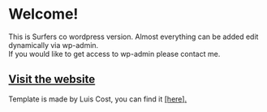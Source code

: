 # Welcome!

This is Surfers co wordpress version.
Almost everything can be added edit dynamically via wp-admin.    
If you would like to get access to wp-admin please contact me.  

## [Visit the website](http://codingschoolprojektai.lt/tmp/kgbootcamp/evaldas_aidukas/wp/)

Template is made by Luis Cost, you can find it [[here].](https://dribbble.com/shots/3364448-Surfers-Co-FREE-PSD-Template)